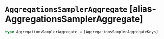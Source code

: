 # `AggregationsSamplerAggregate` [alias-AggregationsSamplerAggregate]
```typescript
type AggregationsSamplerAggregate = [AggregationsSamplerAggregateKeys](./AggregationsSamplerAggregateKeys.md) & { [property: string]: [AggregationsAggregate](./AggregationsAggregate.md) | [long](./long.md) | [Metadata](./Metadata.md);};
```
